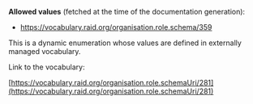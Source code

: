 



**Allowed values** (fetched at the time of the documentation generation):

* https://vocabulary.raid.org/organisation.role.schema/359


This is a dynamic enumeration whose values are defined in externally managed vocabulary. 

Link to the vocabulary:

[https://vocabulary.raid.org/organisation.role.schemaUri/281](https://vocabulary.raid.org/organisation.role.schemaUri/281)









